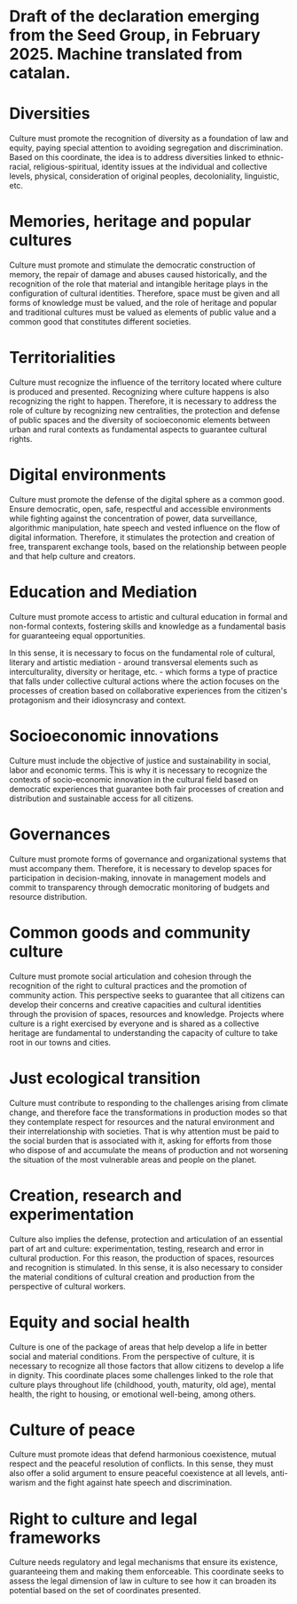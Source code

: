 # Draft of the declaration emerging from the Seed Group, in February 2025. Machine translated from catalan.

# Diversities
Culture must promote the recognition of diversity as a foundation of law and equity, paying special attention to avoiding segregation and discrimination.
Based on this coordinate, the idea is to address diversities linked to ethnic-racial, religious-spiritual, identity issues at the individual and collective levels, physical, consideration of original peoples, decoloniality, linguistic, etc.

# Memories, heritage and popular cultures
Culture must promote and stimulate the democratic construction of memory, the repair of damage and abuses caused historically, and the recognition of the role that material and intangible heritage plays in the configuration of cultural identities.
Therefore, space must be given and all forms of knowledge must be valued, and the role of heritage and popular and traditional cultures must be valued as elements of public value and a common good that constitutes different societies.

# Territorialities
Culture must recognize the influence of the territory located where culture is produced and presented. Recognizing where culture happens is also recognizing the right to happen.
Therefore, it is necessary to address the role of culture by recognizing new centralities, the protection and defense of public spaces and the diversity of socioeconomic elements between urban and rural contexts as fundamental aspects to guarantee cultural rights.

# Digital environments
Culture must promote the defense of the digital sphere as a common good.
Ensure democratic, open, safe, respectful and accessible environments while fighting against the concentration of power, data surveillance, algorithmic manipulation, hate speech and vested influence on the flow of digital information.
Therefore, it stimulates the protection and creation of free, transparent exchange tools, based on the relationship between people and that help culture and creators.

# Education and Mediation
Culture must promote access to artistic and cultural education in formal and non-formal contexts, fostering skills and knowledge as a fundamental basis for guaranteeing equal opportunities.

In this sense, it is necessary to focus on the fundamental role of cultural, literary and artistic mediation - around transversal elements such as interculturality, diversity or heritage, etc. - which forms a type of practice that falls under collective cultural actions where the action focuses on the processes of creation based on collaborative experiences from the citizen's protagonism and their idiosyncrasy and context.

# Socioeconomic innovations
Culture must include the objective of justice and sustainability in social, labor and economic terms.
This is why it is necessary to recognize the contexts of socio-economic innovation in the cultural field based on democratic experiences that guarantee both fair processes of creation and distribution and sustainable access for all citizens.

# Governances
Culture must promote forms of governance and organizational systems that must accompany them.
Therefore, it is necessary to develop spaces for participation in decision-making, innovate in management models and commit to transparency through democratic monitoring of budgets and resource distribution.

# Common goods and community culture
Culture must promote social articulation and cohesion through the recognition of the right to cultural practices and the promotion of community action.
This perspective seeks to guarantee that all citizens can develop their concerns and creative capacities and cultural identities through the provision of spaces, resources and knowledge.
Projects where culture is a right exercised by everyone and is shared as a collective heritage are fundamental to understanding the capacity of culture to take root in our towns and cities.

# Just ecological transition
Culture must contribute to responding to the challenges arising from climate change, and therefore face the transformations in production modes so that they contemplate respect for resources and the natural environment and their interrelationship with societies.
That is why attention must be paid to the social burden that is associated with it, asking for efforts from those who dispose of and accumulate the means of production and not worsening the situation of the most vulnerable areas and people on the planet.

# Creation, research and experimentation
Culture also implies the defense, protection and articulation of an essential part of art and culture: experimentation, testing, research and error in cultural production.
For this reason, the production of spaces, resources and recognition is stimulated. In this sense, it is also necessary to consider the material conditions of cultural creation and production from the perspective of cultural workers.

# Equity and social health
Culture is one of the package of areas that help develop a life in better social and material conditions.
From the perspective of culture, it is necessary to recognize all those factors that allow citizens to develop a life in dignity. This coordinate places some challenges linked to the role that culture plays throughout life (childhood, youth, maturity, old age), mental health, the right to housing, or emotional well-being, among others.

# Culture of peace
Culture must promote ideas that defend harmonious coexistence, mutual respect and the peaceful resolution of conflicts.
In this sense, they must also offer a solid argument to ensure peaceful coexistence at all levels, anti-warism and the fight against hate speech and discrimination.

# Right to culture and legal frameworks
Culture needs regulatory and legal mechanisms that ensure its existence, guaranteeing them and making them enforceable.
This coordinate seeks to assess the legal dimension of law in culture to see how it can broaden its potential based on the set of coordinates presented.
